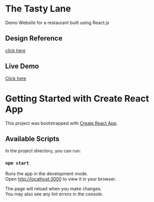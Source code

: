 # The Tasty Lane
Demo Website for a restaurant built using React.js

## Design Reference
[click here](https://www.pirenko-themes.com/restaurant/#1443522770881-ab0e96be-e8b3)

## Live Demo
[Click here](https://the-tasty-lane-vibhashdwivedi.vercel.app/)



# Getting Started with Create React App

This project was bootstrapped with [Create React App](https://github.com/facebook/create-react-app).

## Available Scripts

In the project directory, you can run:

### `npm start`

Runs the app in the development mode.\
Open [http://localhost:3000](http://localhost:3000) to view it in your browser.

The page will reload when you make changes.\
You may also see any lint errors in the console.

